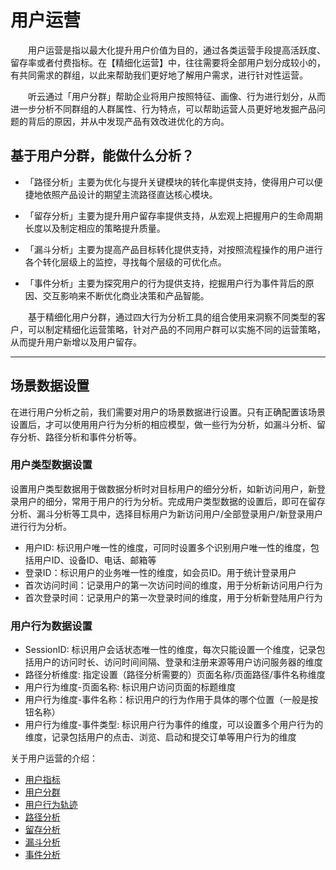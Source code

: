 # 用户运营
&emsp;&emsp;用户运营是指以最大化提升用户价值为目的，通过各类运营手段提高活跃度、留存率或者付费指标。在【精细化运营】中，往往需要将全部用户划分成较小的，有共同需求的群组，以此来帮助我们更好地了解用户需求，进行针对性运营。

&emsp;&emsp;听云通过「用户分群」帮助企业将用户按照特征、画像、行为进行划分，从而进一步分析不同群组的人群属性、行为特点，可以帮助运营人员更好地发掘产品问题的背后的原因，并从中发现产品有效改进优化的方向。

## 基于用户分群，能做什么分析？

* 「路径分析」主要为优化与提升关键模块的转化率提供支持，使得用户可以便捷地依照产品设计的期望主流路径直达核心模块。

* 「留存分析」主要为提升用户留存率提供支持，从宏观上把握用户的生命周期长度以及制定相应的策略提升质量。

* 「漏斗分析」主要为提高产品目标转化提供支持，对按照流程操作的用户进行各个转化层级上的监控，寻找每个层级的可优化点。

* 「事件分析」主要为探究用户的行为提供支持，挖掘用户行为事件背后的原因、交互影响来不断优化商业决策和产品智能。

&emsp;&emsp;基于精细化用户分群，通过四大行为分析工具的组合使用来洞察不同类型的客户，可以制定精细化运营策略，针对产品的不同用户群可以实施不同的运营策略，从而提升用户新增以及用户留存。

***
## 场景数据设置<div id="scene-setting"></div>
在进行用户分析之前，我们需要对用户的场景数据进行设置。只有正确配置该场景设置后，才可以使⽤⽤户⾏为分析的相应模型，做⼀些⾏为分析，如漏⽃分析、留存分析、路径分析和事件分析等。

### 用户类型数据设置
设置用户类型数据用于做数据分析时对目标用户的细分分析，如新访问用户，新登录用户的细分，常用于用户的行为分析。完成用户类型数据的设置后，即可在留存分析、漏斗分析等工具中，选择目标用户为新访问用户/全部登录用户/新登录用户进行行为分析。
* 用户ID: 标识用户唯一性的维度，可同时设置多个识别用户唯一性的维度，包括用户ID、设备ID、电话、邮箱等
* 登录ID：标识用户的业务唯一性的维度，如会员ID。用于统计登录用户
* 首次访问时间：记录用户的第一次访问时间的维度，用于分析新访问用户行为
* 首次登录时间：记录用户的第一次登录时间的维度，用于分析新登陆用户行为

### 用户行为数据设置
* SessionID: 标识用户会话状态唯一性的维度，每次只能设置一个维度，记录包括用户的访问时长、访问时间间隔、登录和注册来源等用户访问服务器的维度
* 路径分析维度: 指定设置（路径分析需要的）页面名称/页面路径/事件名称维度
* 用户行为维度-页面名称: 标识用户访问页面的标题维度
* 用户行为维度-事件名称：标识用户的行为作用于具体的哪个位置（一般是按钮名称）
* 用户行为维度-事件类型: 标识用户行为事件的维度，可以设置多个用户行为的维度，记录包括用户的点击、浏览、启动和提交订单等用户行为的维度


关于用户运营的介绍：
  * [用户指标](user-quota.md)
  * [用户分群](user-segmentation.md)
  * [用户行为轨迹](user-segmentation.md#behavior-trace)
  * [路径分析](path-analytics.md)
  * [留存分析](retation-analytics.md)
  * [漏斗分析](funnel-analytics.md)
  * [事件分析](event-analytics.md)